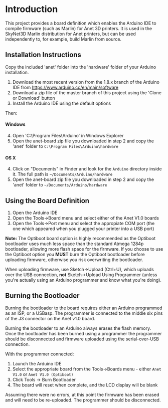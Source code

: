 # Introduction
This project provides a board definition which enables the Arduino IDE to compile firmware (such as Marlin) for Anet 3D printers.  It is used in the SkyNet3D Marlin distribution for Anet printers, but can be used independently to, for example, build Marlin from source.

## Installation Instructions
Copy the included 'anet' folder into the 'hardware' folder of your Arduino installation.

1. Download the most recent version from the 1.8.x branch of the Arduino IDE from 
   https://www.arduino.cc/en/main/software
2. Download a zip file of the master branch of this project using the 'Clone or Download' button
3. Install the Arduino IDE using the default options

Then:

#### Windows
4. Open 'C:\Program Files\Arduino' in Windows Explorer
5. Open the anet-board zip file you downloaded in step 2 and copy the 'anet' folder to `C:\Program Files\Arduino\hardware`

#### OS X
4. Click on "Documents" in Finder and look for the `Arduino` directory inside it. The full path is `~/Documents/Arduino/hardware`
5. Open the anet-board zip file you downloaded in step 2 and copy the 'anet' folder to `~/Documents/Arduino/hardware`

## Using the Board Definition
1. Open the Arduino IDE
2. Open the Tools->Board menu and select either of the Anet V1.0 boards
3. Open the Tools->Port menu and select the appropiate COM port (the one which appeared when you plugged your printer into a USB port)

**Note:** The Optiboot board option is highly recommended as the Optiboot bootloader uses much less space than the standard Atmega 1284p bootloader, allowing more flash space for the firmware.  If you choose to use the Optiboot option you **MUST** burn the Optiboot bootloader before uploading firmware, otherwise you risk overwriting the bootloader.

When uploading firmware, use Sketch->Upload (Ctrl+U), which uploads over the USB connection, **not** Sketch->Upload Using Programmer (unless you're actually using an Arduino programmer and know what you're doing).

## Burning the Bootloader
Burning the bootloader to the board requires either an Arduino programmed as an ISP, or a USBasp.  The programmer is connected to the middle six pins of the J3 connector on the Anet v1.0 board.

Burning the bootloader to an Arduino always erases the flash memory.  Once the bootloader has been burned using a programmer the programmer should be disconnected and firmware uploaded using the serial-over-USB connection.

With the programmer connected:
1. Launch the Arduino IDE
2. Select the appropriate board from the Tools->Boards menu - either `Anet V1.0` or `Anet V1.0 (Optiboot)`
3. Click Tools -> Burn Bootloader
4. The board will reset when complete, and the LCD display will be blank

Assuming there were no errors, at this point the firmware has been erased and will need to be re-uploaded.  The programmer should be disconnected.
